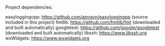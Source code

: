 Project dependencies:

easyloggingcpp: https://github.com/amrayn/easyloggingpp (source included in this project)
fmtlib: https://github.com/fmtlib/fmt (downloaded and built automatically)
googletest: https://github.com/google/googletest (downloaded and built automatically)
libssh: https://www.libssh.org
wxWidgets: https://www.wxwidgets.org

